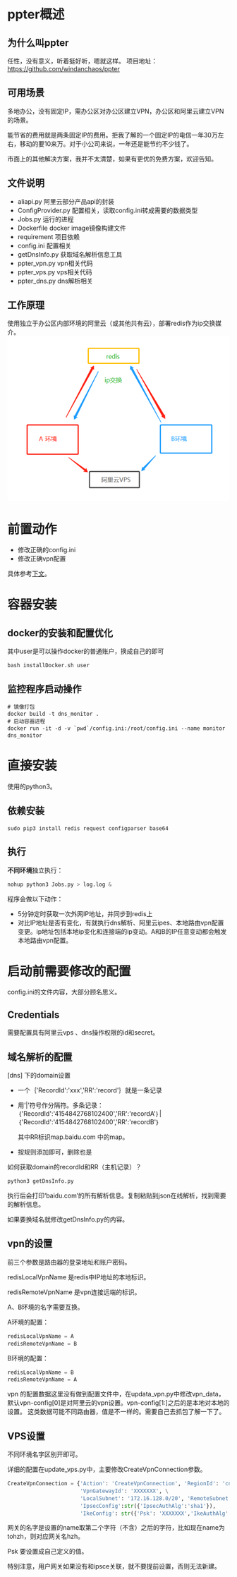 # ppter概述
## 为什么叫ppter
任性，没有意义，听着挺好听，嗯就这样。
项目地址： https://github.com/windanchaos/ppter 
## 可用场景
多地办公，没有固定IP，需办公区对办公区建立VPN，办公区和阿里云建立VPN的场景。

能节省的费用就是两条固定IP的费用。拒我了解的一个固定IP的电信一年30万左右，移动的要10来万。对于小公司来说，一年还是能节约不少钱了。

市面上的其他解决方案，我并不太清楚，如果有更优的免费方案，欢迎告知。
## 文件说明
- aliapi.py 阿里云部分产品api的封装
- ConfigProvider.py 配置相关，读取config.ini转成需要的数据类型 
- Jobs.py 运行的进程 
- Dockerfile docker image镜像构建文件 
- requirement 项目依赖
- config.ini 配置相关
- getDnsInfo.py 获取域名解析信息工具 
- ppter_vpn.py vpn相关代码
- ppter_vps.py vps相关代码
- ppter_dns.py dns解析相关
## 工作原理
使用独立于办公区内部环境的阿里云（或其他共有云），部署redis作为ip交换媒介。
![clip_image001](./pic/clip_image001.png)
# 前置动作
- 修改正确的config.ini
- 修改正确vpn配置

具体参考[下文](#启动前需要修改的配置)。

# 容器安装
## docker的安装和配置优化
其中user是可以操作docker的普通账户，换成自己的即可
```shell script
bash installDocker.sh user
```
## 监控程序启动操作
```shell
# 镜像打包
docker build -t dns_monitor .
# 启动容器进程
docker run -it -d -v `pwd`/config.ini:/root/config.ini --name monitor dns_monitor
```

# 直接安装
使用的python3。
## 依赖安装
```shell
sudo pip3 install redis request configparser base64
```

## 执行

**不同环境**独立执行：

```python
nohup python3 Jobs.py > log.log &
```

程序会做以下动作：

- 5分钟定时获取一次外网IP地址，并同步到redis上
- 对比IP地址是否有变化，有就执行dns解析、阿里云ipes、本地路由vpn配置变更。ip地址包括本地ip变化和连接端的ip变动。A和B的IP任意变动都会触发本地路由vpn配置。

# 启动前需要修改的配置

config.ini的文件内容，大部分顾名思义。

## Credentials

需要配置具有阿里云vps 、dns操作权限的id和secret。

## 域名解析的配置

[dns] 下的domain设置

- 一个｛'RecordId':'xxx','RR':'record'｝就是一条记录

- 用’|’符号作分隔符。多条记录：｛'RecordId':'4154842768102400','RR':'recordA'｝|｛'RecordId':'4154842768102400','RR':'recordB'｝
  
  其中RR标识map.baidu.com 中的map。
- 按规则添加即可，删除也是

如何获取domain的recordId和RR（主机记录）？

```python
python3 getDnsInfo.py
```

执行后会打印‘baidu.com’的所有解析信息。复制粘贴到json在线解析，找到需要的解析信息。

如果要换域名就修改getDnsInfo.py的内容。

## vpn的设置

前三个参数是路由器的登录地址和账户密码。

redisLocalVpnName 是redis中IP地址的本地标识。

redisRemoteVpnName 是vpn连接远端的标识。

A、B环境的名字需要互换。

A环境的配置：

```python
redisLocalVpnName = A
redisRemoteVpnName = B
```

B环境的配置：

```python
redisLocalVpnName = B
redisRemoteVpnName = A
```
vpn 的配置数据这里没有做到配置文件中，在updata_vpn.py中修改vpn_data，默认vpn-config[0]是对阿里云的vpn设置。vpn-config[1:]之后的是本地对本地的设置。
这类数据可能不同路由器，值是不一样的。需要自己去抓包了解一下了。





## VPS设置

不同环境名字区别开即可。

详细的配置在update_vps.py中，主要修改CreateVpnConnection参数。

```python
CreateVpnConnection = {'Action': 'CreateVpnConnection', 'RegionId': 'cn-hangzhou',
                       'VpnGatewayId': 'XXXXXXX', \
                       'LocalSubnet': '172.16.128.0/20', 'RemoteSubnet': '10.189.51.0/24',
                       'IpsecConfig':str({'IpsecAuthAlg':'sha1'}),
                       'IkeConfig': str({'Psk': 'XXXXXXX','IkeAuthAlg': 'sha1'}), 'CustomerGatewayId': '', 'Name': ''}

```

网关的名字是设置的name取第二个字符（不含）之后的字符，比如现在name为tohzh，则对应网关名hzh。

Psk 要设置成自己定义的值。

特别注意，用户网关如果没有和ipsce关联，就不要提前设置，否则无法新建。



